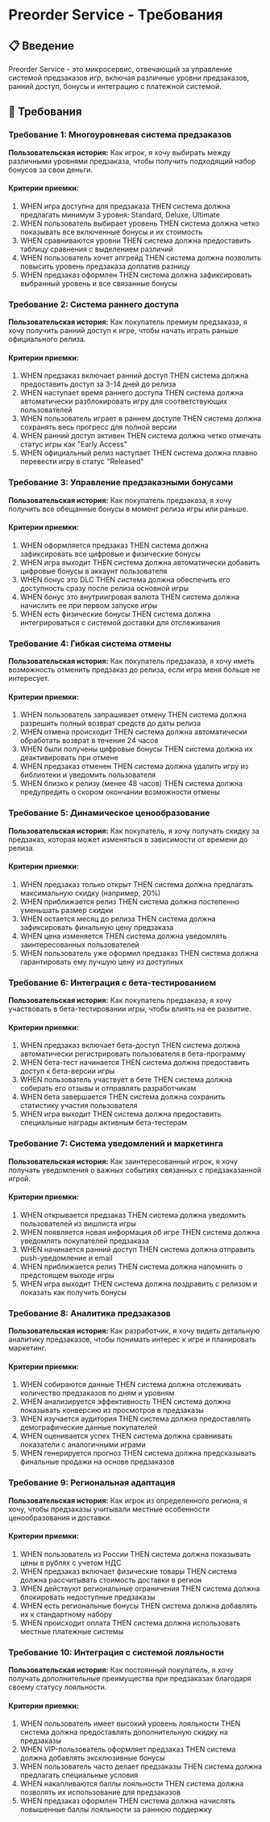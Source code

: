 # Preorder Service - Требования

## 📋 **Введение**

Preorder Service - это микросервис, отвечающий за управление системой предзаказов игр, включая различные уровни предзаказов, ранний доступ, бонусы и интеграцию с платежной системой.

## 🎯 **Требования**

### **Требование 1: Многоуровневая система предзаказов**

**Пользовательская история:** Как игрок, я хочу выбирать между различными уровнями предзаказа, чтобы получить подходящий набор бонусов за свои деньги.

#### Критерии приемки:
1. WHEN игра доступна для предзаказа THEN система должна предлагать минимум 3 уровня: Standard, Deluxe, Ultimate
2. WHEN пользователь выбирает уровень THEN система должна четко показывать все включенные бонусы и их стоимость
3. WHEN сравниваются уровни THEN система должна предоставить таблицу сравнения с выделением различий
4. WHEN пользователь хочет апгрейд THEN система должна позволить повысить уровень предзаказа доплатив разницу
5. WHEN предзаказ оформлен THEN система должна зафиксировать выбранный уровень и все связанные бонусы

### **Требование 2: Система раннего доступа**

**Пользовательская история:** Как покупатель премиум предзаказа, я хочу получить ранний доступ к игре, чтобы начать играть раньше официального релиза.

#### Критерии приемки:
1. WHEN предзаказ включает ранний доступ THEN система должна предоставить доступ за 3-14 дней до релиза
2. WHEN наступает время раннего доступа THEN система должна автоматически разблокировать игру для соответствующих пользователей
3. WHEN пользователь играет в раннем доступе THEN система должна сохранять весь прогресс для полной версии
4. WHEN ранний доступ активен THEN система должна четко отмечать статус игры как "Early Access"
5. WHEN официальный релиз наступает THEN система должна плавно перевести игру в статус "Released"

### **Требование 3: Управление предзаказными бонусами**

**Пользовательская история:** Как покупатель предзаказа, я хочу получить все обещанные бонусы в момент релиза игры или раньше.

#### Критерии приемки:
1. WHEN оформляется предзаказ THEN система должна зафиксировать все цифровые и физические бонусы
2. WHEN игра выходит THEN система должна автоматически добавить цифровые бонусы в аккаунт пользователя
3. WHEN бонус это DLC THEN система должна обеспечить его доступность сразу после релиза основной игры
4. WHEN бонус это внутриигровая валюта THEN система должна начислить ее при первом запуске игры
5. WHEN есть физические бонусы THEN система должна интегрироваться с системой доставки для отслеживания

### **Требование 4: Гибкая система отмены**

**Пользовательская история:** Как покупатель предзаказа, я хочу иметь возможность отменить предзаказ до релиза, если игра меня больше не интересует.

#### Критерии приемки:
1. WHEN пользователь запрашивает отмену THEN система должна разрешить полный возврат средств до даты релиза
2. WHEN отмена происходит THEN система должна автоматически обработать возврат в течение 24 часов
3. WHEN были получены цифровые бонусы THEN система должна их деактивировать при отмене
4. WHEN предзаказ отменен THEN система должна удалить игру из библиотеки и уведомить пользователя
5. WHEN близко к релизу (менее 48 часов) THEN система должна предупредить о скором окончании возможности отмены

### **Требование 5: Динамическое ценообразование**

**Пользовательская история:** Как покупатель, я хочу получать скидку за предзаказ, которая может изменяться в зависимости от времени до релиза.

#### Критерии приемки:
1. WHEN предзаказ только открыт THEN система должна предлагать максимальную скидку (например, 20%)
2. WHEN приближается релиз THEN система должна постепенно уменьшать размер скидки
3. WHEN остается месяц до релиза THEN система должна зафиксировать финальную цену предзаказа
4. WHEN цена изменяется THEN система должна уведомлять заинтересованных пользователей
5. WHEN пользователь уже оформил предзаказ THEN система должна гарантировать ему лучшую цену из доступных

### **Требование 6: Интеграция с бета-тестированием**

**Пользовательская история:** Как покупатель предзаказа, я хочу участвовать в бета-тестировании игры, чтобы влиять на ее развитие.

#### Критерии приемки:
1. WHEN предзаказ включает бета-доступ THEN система должна автоматически регистрировать пользователя в бета-программу
2. WHEN бета-тест начинается THEN система должна предоставить доступ к бета-версии игры
3. WHEN пользователь участвует в бете THEN система должна собирать его отзывы и отправлять разработчикам
4. WHEN бета завершается THEN система должна сохранить статистику участия пользователя
5. WHEN игра выходит THEN система должна предоставить специальные награды активным бета-тестерам

### **Требование 7: Система уведомлений и маркетинга**

**Пользовательская история:** Как заинтересованный игрок, я хочу получать уведомления о важных событиях связанных с предзаказанной игрой.

#### Критерии приемки:
1. WHEN открывается предзаказ THEN система должна уведомить пользователей из вишлиста игры
2. WHEN появляется новая информация об игре THEN система должна уведомлять покупателей предзаказа
3. WHEN начинается ранний доступ THEN система должна отправить push-уведомление и email
4. WHEN приближается релиз THEN система должна напомнить о предстоящем выходе игры
5. WHEN игра выходит THEN система должна поздравить с релизом и показать как получить бонусы

### **Требование 8: Аналитика предзаказов**

**Пользовательская история:** Как разработчик, я хочу видеть детальную аналитику предзаказов, чтобы понимать интерес к игре и планировать маркетинг.

#### Критерии приемки:
1. WHEN собираются данные THEN система должна отслеживать количество предзаказов по дням и уровням
2. WHEN анализируется эффективность THEN система должна показывать конверсию из просмотров в предзаказы
3. WHEN изучается аудитория THEN система должна предоставлять демографические данные покупателей
4. WHEN оценивается успех THEN система должна сравнивать показатели с аналогичными играми
5. WHEN генерируется прогноз THEN система должна предсказывать финальные продажи на основе предзаказов

### **Требование 9: Региональная адаптация**

**Пользовательская история:** Как игрок из определенного региона, я хочу, чтобы предзаказы учитывали местные особенности ценообразования и доставки.

#### Критерии приемки:
1. WHEN пользователь из России THEN система должна показывать цены в рублях с учетом НДС
2. WHEN предзаказ включает физические товары THEN система должна рассчитывать стоимость доставки в регион
3. WHEN действуют региональные ограничения THEN система должна блокировать недоступные предзаказы
4. WHEN есть региональные бонусы THEN система должна добавлять их к стандартному набору
5. WHEN происходит оплата THEN система должна использовать местные платежные системы

### **Требование 10: Интеграция с системой лояльности**

**Пользовательская история:** Как постоянный покупатель, я хочу получать дополнительные преимущества при предзаказах благодаря своему статусу лояльности.

#### Критерии приемки:
1. WHEN пользователь имеет высокий уровень лояльности THEN система должна предоставлять дополнительную скидку на предзаказы
2. WHEN VIP-пользователь оформляет предзаказ THEN система должна добавлять эксклюзивные бонусы
3. WHEN пользователь часто делает предзаказы THEN система должна предлагать специальные условия
4. WHEN накапливаются баллы лояльности THEN система должна позволять их использование для предзаказов
5. WHEN предзаказ оформлен THEN система должна начислять повышенные баллы лояльности за раннюю поддержку